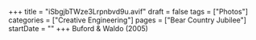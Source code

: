 +++
title = "iSbgjbTWze3Lrpnbvd9u.avif"
draft = false
tags = ["Photos"]
categories = ["Creative Engineering"]
pages = ["Bear Country Jubilee"]
startDate = ""
+++
Buford & Waldo (2005)
